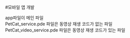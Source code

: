 #모바일 앱 개발

app파일이 메인 파일  
PetCat_service.pde 파일은 동영상 재생 코드가 없는 파일
PetCat_video_service.pde 파일은 동영상 재생 코드가 있는 파일
